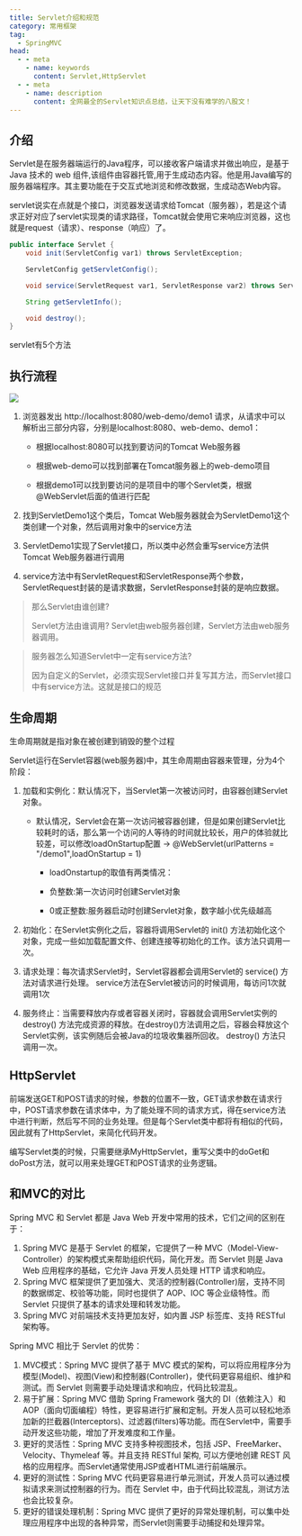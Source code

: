 ```yaml
---
title: Servlet介绍和规范
category: 常用框架
tag:
  - SpringMVC
head:
  - - meta
    - name: keywords
      content: Servlet,HttpServlet
  - - meta
    - name: description
      content: 全网最全的Servlet知识点总结，让天下没有难学的八股文！
---
```




## 介绍

Servlet是在服务器端运行的Java程序，可以接收客户端请求并做出响应，是基于 Java 技术的 web 组件,该组件由容器托管,用于生成动态内容。他是用Java编写的服务器端程序。其主要功能在于交互式地浏览和修改数据，生成动态Web内容。

servlet说实在点就是个接口，浏览器发送请求给Tomcat（服务器），若是这个请求正好对应了servlet实现类的请求路径，Tomcat就会使用它来响应浏览器，这也就是request（请求）、response（响应）了。

```java
public interface Servlet {
    void init(ServletConfig var1) throws ServletException;

    ServletConfig getServletConfig();

    void service(ServletRequest var1, ServletResponse var2) throws ServletException, IOException;

    String getServletInfo();

    void destroy();
}
```



servlet有5个方法

## 执行流程



![](https://seven97-blog.oss-cn-hangzhou.aliyuncs.com/imgs/202404281539011.png)

1. 浏览器发出 http://localhost:8080/web-demo/demo1 请求，从请求中可以解析出三部分内容，分别是localhost:8080、web-demo、demo1：

   - 根据localhost:8080可以找到要访问的Tomcat Web服务器

   - 根据web-demo可以找到部署在Tomcat服务器上的web-demo项目

   - 根据demo1可以找到要访问的是项目中的哪个Servlet类，根据@WebServlet后面的值进行匹配

2. 找到ServletDemo1这个类后，Tomcat Web服务器就会为ServletDemo1这个类创建一个对象，然后调用对象中的service方法
3. ServletDemo1实现了Servlet接口，所以类中必然会重写service方法供Tomcat Web服务器进行调用
4. service方法中有ServletRequest和ServletResponse两个参数，ServletRequest封装的是请求数据，ServletResponse封装的是响应数据。

 

> 那么Servlet由谁创建? 
>
> Servlet方法由谁调用? Servlet由web服务器创建，Servlet方法由web服务器调用。

 

> 服务器怎么知道Servlet中一定有service方法?
>
>  因为自定义的Servlet，必须实现Servlet接口并复写其方法，而Servlet接口中有service方法。这就是接口的规范

 

## 生命周期

生命周期就是指对象在被创建到销毁的整个过程

Servlet运行在Servlet容器(web服务器)中，其生命周期由容器来管理，分为4个阶段：

1. 加载和实例化：默认情况下，当Servlet第一次被访问时，由容器创建Servlet对象。

   - 默认情况，Servlet会在第一次访问被容器创建，但是如果创建Servlet比较耗时的话，那么第一个访问的人等待的时间就比较长，用户的体验就比较差，可以修改loadOnStartup配置 -> @WebServlet(urlPatterns = "/demo1",loadOnStartup = 1) 

     - loadOnstartup的取值有两类情况：

     - 负整数:第一次访问时创建Servlet对象     

     - 0或正整数:服务器启动时创建Servlet对象，数字越小优先级越高

2. 初始化：在Servlet实例化之后，容器将调用Servlet的 init() 方法初始化这个对象，完成一些如加载配置文件、创建连接等初始化的工作。该方法只调用一次。
3. 请求处理：每次请求Servlet时，Servlet容器都会调用Servlet的 service() 方法对请求进行处理。 service方法在Servlet被访问的时候调用，每访问1次就调用1次
4. 服务终止：当需要释放内存或者容器关闭时，容器就会调用Servlet实例的 destroy() 方法完成资源的释放。在destroy()方法调用之后，容器会释放这个Servlet实例，该实例随后会被Java的垃圾收集器所回收。 destroy() 方法只调用一次。

## HttpServlet

前端发送GET和POST请求的时候，参数的位置不一致，GET请求参数在请求行中，POST请求参数在请求体中，为了能处理不同的请求方式，得在service方法中进行判断，然后写不同的业务处理。但是每个Servlet类中都将有相似的代码，因此就有了HttpServlet，来简化代码开发。

编写Servlet类的时候，只需要继承MyHttpServlet，重写父类中的doGet和doPost方法，就可以用来处理GET和POST请求的业务逻辑。

## 和MVC的对比

Spring MVC 和 Servlet 都是 Java Web 开发中常用的技术，它们之间的区别在于：

1. Spring MVC 是基于 Servlet 的框架，它提供了一种 MVC（Model-View-Controller）的架构模式来帮助组织代码，简化开发。而 Servlet 则是 Java Web 应用程序的基础，它允许 Java 开发人员处理 HTTP 请求和响应。
2. Spring MVC 框架提供了更加强大、灵活的控制器(Controller)层，支持不同的数据绑定、校验等功能，同时也提供了 AOP、IOC 等企业级特性。而 Servlet 只提供了基本的请求处理和转发功能。
3. Spring MVC 对前端技术支持更加友好，如内置 JSP 标签库、支持 RESTful 架构等。



Spring MVC 相比于 Servlet 的优势：

1. MVC模式：Spring MVC 提供了基于 MVC 模式的架构，可以将应用程序分为模型(Model)、视图(View)和控制器(Controller)，使代码更容易组织、维护和测试。而 Servlet 则需要手动处理请求和响应，代码比较混乱。
2. 易于扩展：Spring MVC 借助 Spring Framework 强大的 DI（依赖注入）和 AOP（面向切面编程）特性，更容易进行扩展和定制。开发人员可以轻松地添加新的拦截器(Interceptors)、过滤器(filters)等功能。而在Servlet中，需要手动开发这些功能，增加了开发难度和工作量。
3. 更好的灵活性：Spring MVC 支持多种视图技术，包括 JSP、FreeMarker、Velocity、Thymeleaf 等。并且支持 RESTful 架构, 可以方便地创建 REST 风格的应用程序。而Servlet通常使用JSP或者HTML进行前端展示。
4. 更好的测试性：Spring MVC 代码更容易进行单元测试，开发人员可以通过模拟请求来测试控制器的行为。而在 Servlet 中，由于代码比较混乱，测试方法也会比较复杂。
5. 更好的错误处理机制：Spring MVC 提供了更好的异常处理机制，可以集中处理应用程序中出现的各种异常，而Servlet则需要手动捕捉和处理异常。


<!-- @include: @article-footer.snippet.md -->     